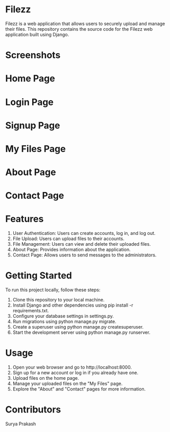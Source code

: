 # Filezz
Filezz is a web application that allows users to securely upload and manage their files. This repository contains the source code for the Filezz web application built using Django.

# Screenshots
# Home Page

# Login Page

# Signup Page

# My Files Page

# About Page

# Contact Page

# Features
1. User Authentication: Users can create accounts, log in, and log out.
2. File Upload: Users can upload files to their accounts.
3. File Management: Users can view and delete their uploaded files.
4. About Page: Provides information about the application.
5. Contact Page: Allows users to send messages to the administrators.

# Getting Started
To run this project locally, follow these steps:

1. Clone this repository to your local machine.
2. Install Django and other dependencies using pip install -r requirements.txt.
3. Configure your database settings in settings.py.
4. Run migrations using python manage.py migrate.
5. Create a superuser using python manage.py createsuperuser.
6. Start the development server using python manage.py runserver.

# Usage
1. Open your web browser and go to http://localhost:8000.
2. Sign up for a new account or log in if you already have one.
3. Upload files on the home page.
4. Manage your uploaded files on the "My Files" page.
5. Explore the "About" and "Contact" pages for more information.

# Contributors
Surya Prakash
